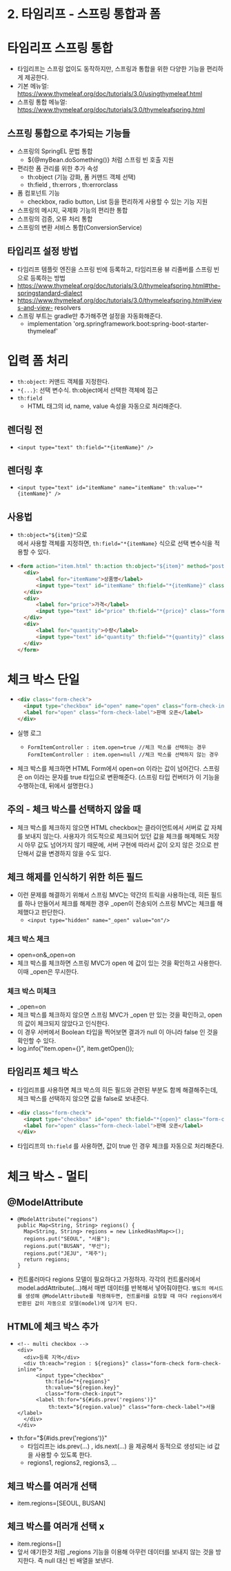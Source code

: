 # 2. 타임리프 - 스프링 통합과 폼


# 타임리프 스프링 통합 
- 타임리프는 스프링 없이도 동작하지만, 스프링과 통합을 위한 다양한 기능을 편리하게 제공한다. 
- 기본 메뉴얼: https://www.thymeleaf.org/doc/tutorials/3.0/usingthymeleaf.html
- 스프링 통합 메뉴얼: https://www.thymeleaf.org/doc/tutorials/3.0/thymeleafspring.html 

## 스프링 통합으로 추가되는 기능들
- 스프링의 SpringEL 문법 통합 
  + ${@myBean.doSomething()} 처럼 스프링 빈 호출 지원
- 편리한 폼 관리를 위한 추가 속성
  + th:object (기능 강화, 폼 커맨드 객체 선택) 
  + th:field , th:errors , th:errorclass
- 폼 컴포넌트 기능
  + checkbox, radio button, List 등을 편리하게 사용할 수 있는 기능 지원
- 스프링의 메시지, 국제화 기능의 편리한 통합 
- 스프링의 검증, 오류 처리 통합
- 스프링의 변환 서비스 통합(ConversionService)

## 타입리프 설정 방법 
- 타임리프 템플릿 엔진을 스프링 빈에 등록하고, 타임리프용 뷰 리졸버를 스프링 빈으로 등록하는 방법 
- https://www.thymeleaf.org/doc/tutorials/3.0/thymeleafspring.html#the-springstandard-dialect
- https://www.thymeleaf.org/doc/tutorials/3.0/thymeleafspring.html#views-and-view- resolvers
- 스프링 부트는 gradle만 추가해주면 설정을 자동화해준다. 
  + implementation 'org.springframework.boot:spring-boot-starter-thymeleaf'

# 입력 폼 처리 
- `th:object`: 커맨드 객체를 지정한다. 
- `*{...}`: 선택 변수식. th:object에서 선택한 객체에 접근 
- `th:field`
  + HTML 태그의 id, name, value 속성을 자동으로 처리해준다.
## 렌더링 전
- `<input type="text" th:field="*{itemName}" />`
## 렌더링 후 
- `<input type="text" id="itemName" name="itemName" th:value="*{itemName}" />`
## 사용법 
- `th:object="${item}"`으로 <form>에서 사용할 객체를 지정하면, `th:field="*{itemName}` 식으로 선택 변수식을 적용할 수 있다. 
- ```html
  <form action="item.html" th:action th:object="${item}" method="post">
    <div>
        <label for="itemName">상품명</label>
        <input type="text" id="itemName" th:field="*{itemName}" class="form-control" placeholder="이름을 입력하세요">
    </div>
    <div>
        <label for="price">가격</label>
        <input type="text" id="price" th:field="*{price}" class="form-control" placeholder="가격을 입력하세요">
    </div>
    <div>
        <label for="quantity">수량</label>
        <input type="text" id="quantity" th:field="*{quantity}" class="form-control" placeholder="수량을 입력하세요">
    </div>
  </form>
  ```
  
# 체크 박스 단일 
- ```html
  <div class="form-check">
    <input type="checkbox" id="open" name="open" class="form-check-input"> 
    <label for="open" class="form-check-label">판매 오픈</label>
  </div>
  ```
- 실행 로그 
  + ```
    FormItemController : item.open=true //체크 박스를 선택하는 경우
    FormItemController : item.open=null //체크 박스를 선택하지 않는 경우
    ```
- 체크 박스를 체크하면 HTML Form에서 open=on 이라는 값이 넘어간다. 스프링은 on 이라는 문자를 true 타입으로 변환해준다. (스프링 타입 컨버터가 이 기능을 수행하는데, 뒤에서 설명한다.)

## 주의 - 체크 박스를 선택하지 않을 때
- 체크 박스를 체크하지 않으면 HTML checkbox는 클라이언트에서 서버로 값 자체를 보내지 않는다. 사용자가 의도적으로 체크되어 있던 값을 체크를 해제해도 저장시 아무 값도 넘어가지 않기 때문에, 서버 구현에 따라서 값이 오지 않은 것으로 판단해서 값을 변경하지 않을 수도 있다.  

## 체크 해제를 인식하기 위한 히든 필드 
- 이런 문제를 해결하기 위해서 스프링 MVC는 약간의 트릭을 사용하는데, 히든 필드를 하나 만들어서 체크를 해제한 경우 _open이 전송되어 스프링 MVC는 체크를 해제했다고 판단한다.
  + `<input type="hidden" name="_open" value="on"/>`

### 체크 박스 체크 
- open=on&_open=on
- 체크 박스를 체크하면 스프링 MVC가 open 에 값이 있는 것을 확인하고 사용한다. 이때 _open은 무시한다.

### 체크 박스 미체크
- _open=on
- 체크 박스를 체크하지 않으면 스프링 MVC가 _open 만 있는 것을 확인하고, open 의 값이 체크되지 않았다고 인식한다.
- 이 경우 서버에서 Boolean 타입을 찍어보면 결과가 null 이 아니라 false 인 것을 확인할 수 있다. 
- log.info("item.open={}", item.getOpen());

## 타임리프 체크 박스 
- 타임리프를 사용하면 체크 박스의 히든 필드와 관련된 부분도 함께 해결해주는데, 체크 박스를 선택하지 않으면 값을 false로 보내준다. 
- ```html
  <div class="form-check">
    <input type="checkbox" id="open" th:field="*{open}" class="form-check-input">
    <label for="open" class="form-check-label">판매 오픈</label>
  </div>
  ```
- 타임리프의 `th:field` 를 사용하면, 값이 true 인 경우 체크를 자동으로 처리해준다.


# 체크 박스 - 멀티 

## @ModelAttribute
- ```
  @ModelAttribute("regions")
  public Map<String, String> regions() {
    Map<String, String> regions = new LinkedHashMap<>(); 
    regions.put("SEOUL", "서울");
    regions.put("BUSAN", "부산");
    regions.put("JEJU", "제주");
    return regions;
  }
  ```
- 컨트롤러마다 regions 모델이 필요하다고 가정하자. 각각의 컨트롤러에서 model.addAttribute(...)해서 매번 데이터를 반복해서 넣어줘야한다. `별도의 메서드를 생성해 @ModelAttribute를 적용해두면, 컨트롤러를 요청할 때 마다 regions에서 반환된 값이 자동으로 모델(model)에 담기게 된다.` 

## HTML에 체크 박스 추가 
- ```
  <!-- multi checkbox -->
  <div>
    <div>등록 지역</div>
    <div th:each="region : ${regions}" class="form-check form-check-inline">
        <input type="checkbox"
           th:field="*{regions}"
           th:value="${region.key}"
           class="form-check-input">
        <label th:for="${#ids.prev('regions')}"
            th:text="${region.value}" class="form-check-label">서울</label>
    </div>
  </div>
  ```
- th:for="${#ids.prev('regions')}"
  + 타임리프는 ids.prev(...) , ids.next(...) 을 제공해서 동적으로 생성되는 id 값을 사용할 수 있도록 한다.
  + regions1, regions2, regions3, ... 
## 체크 박스를 여러개 선택   
- item.regions=[SEOUL, BUSAN]   
## 체크 박스를 여러개 선택 x
- item.regions=[]   
- 앞서 얘기한것 처럼 _regions 기능을 이용해 아무런 데이터를 보내지 않는 것을 방지한다. 즉 null 대신 빈 배열을 보낸다. 

